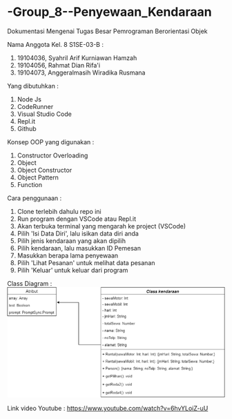 # -Group_8--Penyewaan_Kendaraan
Dokumentasi Mengenai Tugas Besar Pemrograman Berorientasi Objek


Nama Anggota Kel. 8 S1SE-03-B : 
1. 19104036, Syahril Arif Kurniawan Hamzah 
2. 19104056, Rahmat Dian Rifa'i 
3. 19104073, Anggeralmasih Wiradika Rusmana 


Yang dibutuhkan :
1. Node Js
2. CodeRunner
3. Visual Studio Code
4. Repl.it
5. Github

Konsep OOP yang digunakan :
1. Constructor Overloading
2. Object
3. Object Constructor
4. Object Pattern
5. Function

Cara penggunaan :

1. Clone terlebih dahulu repo ini
2. Run program dengan VSCode atau Repl.it
3. Akan terbuka terminal yang mengarah ke project (VSCode)
4. Pilih 'Isi Data Diri', lalu isikan data diri anda
5. Pilih jenis kendaraan yang akan dipilih
6. Pilih kendaraan, lalu masukkan ID Pemesan
7. Masukkan berapa lama penyewaan
8. Pilih 'Lihat Pesanan' untuk melihat data pesanan
9. Pilih 'Keluar' untuk keluar dari program

Class Diagram :
<img src = "https://github.com/anggeralmasih/-Group_8--Penyewaan_Kendaraan/blob/main/Class%20Diagram/Class%20Diagram%20Kel.%208.png">

Link video Youtube :
https://www.youtube.com/watch?v=6hvYLoiZ-uU
